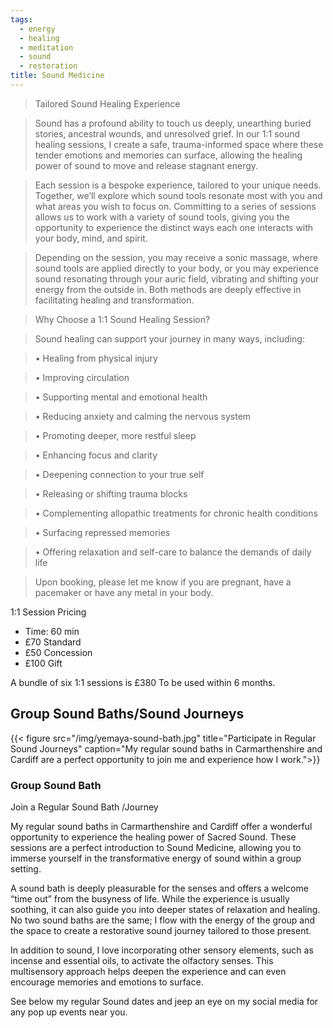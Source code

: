 ```yaml
---
tags:
  - energy
  - healing
  - meditation
  - sound
  - restoration
title: Sound Medicine
---
```


> Tailored Sound Healing Experience

>

> Sound has a profound ability to touch us deeply, unearthing buried stories, ancestral wounds, and unresolved grief. In our 1:1 sound healing sessions, I create a safe, trauma-informed space where these tender emotions and memories can surface, allowing the healing power of sound to move and release stagnant energy.

>

> Each session is a bespoke experience, tailored to your unique needs. Together, we’ll explore which sound tools resonate most with you and what areas you wish to focus on. Committing to a series of sessions allows us to work with a variety of sound tools, giving you the opportunity to experience the distinct ways each one interacts with your body, mind, and spirit.

>

> Depending on the session, you may receive a sonic massage, where sound tools are applied directly to your body, or you may experience sound resonating through your auric field, vibrating and shifting your energy from the outside in. Both methods are deeply effective in facilitating healing and transformation.

>

> Why Choose a 1:1 Sound Healing Session?

>

> Sound healing can support your journey in many ways, including:

> &#x9;•	Healing from physical injury

> &#x9;•	Improving circulation

> &#x9;•	Supporting mental and emotional health

> &#x9;•	Reducing anxiety and calming the nervous system

> &#x9;•	Promoting deeper, more restful sleep

> &#x9;•	Enhancing focus and clarity

> &#x9;•	Deepening connection to your true self

> &#x9;•	Releasing or shifting trauma blocks

> &#x9;•	Complementing allopathic treatments for chronic health conditions

> &#x9;•	Surfacing repressed memories

> &#x9;•	Offering relaxation and self-care to balance the demands of daily life

>

> Upon booking, please let me know if you are pregnant,  have a pacemaker or have any metal in your body.

1:1 Session Pricing

* Time: 60 min
* £70 Standard
* £50 Concession
* £100 Gift

A bundle of six 1:1 sessions is £380
To be used within 6 months.

## Group Sound Baths/Sound Journeys

{{\< figure src="/img/yemaya-sound-bath.jpg" title="Participate in Regular Sound Journeys" caption="My regular sound baths in Carmarthenshire and Cardiff are a perfect opportunity to join me and experience how I work.">}}

### Group Sound Bath

Join a Regular Sound  Bath /Journey

My regular sound baths in Carmarthenshire and Cardiff offer a wonderful opportunity to experience the healing power of Sacred Sound. These sessions are a perfect introduction to Sound Medicine, allowing you to immerse yourself in the transformative energy of sound within a group setting.

A sound bath is deeply pleasurable for the senses and offers a welcome “time out” from the busyness of life. While the experience is usually soothing, it can also guide you into deeper states of relaxation and healing. No two sound baths are the same; I flow with the energy of the group and the space to create a restorative sound journey tailored to those present.

In addition to sound, I love incorporating other sensory elements, such as incense and essential oils, to activate the olfactory senses. This multisensory approach helps deepen the experience and can even encourage memories and emotions to surface.

See below my regular Sound dates and jeep an eye on my social media for any pop up events near you.
